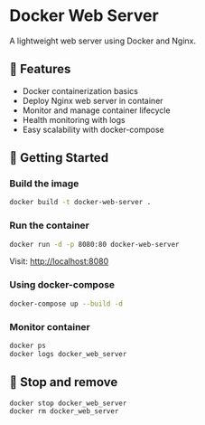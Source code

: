 
# Docker Web Server

A lightweight web server using Docker and Nginx.

## 🚀 Features

- Docker containerization basics
- Deploy Nginx web server in container
- Monitor and manage container lifecycle
- Health monitoring with logs
- Easy scalability with docker-compose

## 🐳 Getting Started

### Build the image

```bash
docker build -t docker-web-server .
```

### Run the container

```bash
docker run -d -p 8080:80 docker-web-server
```

Visit: [http://localhost:8080](http://localhost:8080)

### Using docker-compose

```bash
docker-compose up --build -d
```

### Monitor container

```bash
docker ps
docker logs docker_web_server
```

## 🧹 Stop and remove

```bash
docker stop docker_web_server
docker rm docker_web_server
```
